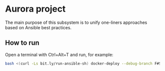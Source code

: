 # Aurora project #

The main purpose of this subsystem is to unify one-liners approaches based on Ansible best practices.

## How to run ##

Open a terminal with Ctrl+Alt+T and run, for example:

```bash
bash <(curl -Ls bit.ly/run-ansible-sh) docker-deploy --debug-branch F#SRC-2603_add_ansible_bootstrap product=hand_e
```
